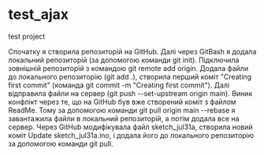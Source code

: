 # test_ajax
test project

Спочатку я створила репозиторій на GitHub. Далі через GitBash я додала локальний репозиторій (за допомогою команди git init).
Підключила зовнішній репозиторій з командою git remote add origin. Додала файли до локального репозиторію (git add .), створила перший коміт
"Creating first commit" (команда git commit -m "Creating first commit"). 
Далі відправила файли на сервер (git push --set-upstream origin main). Виник конфлікт через те, що на GitHub був вже створений коміт з файлом ReadMe. Тому за допомогою команди git pull origin main --rebase я завантажила файли в локальний репозиторій, а потім додала все на сервер. Через GitHub модифікувала файл sketch_jul31a, створила новий коміт Update sketch_jul31a.ino, і додала його до локального репозиторію за допомогою команди git pull. 

